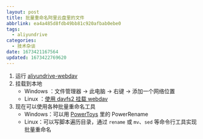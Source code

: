 ```yaml
---
layout: post
title: 批量重命名阿里云盘里的文件
abbrlink: ea4a485d8fdb49bb81c920afbab0ebe0
tags:
  - aliyundrive
categories:
  - 技术杂谈
date: 1673421167564
updated: 1673422769620
---
```

1. 运行 [aliyundrive-webdav](https://github.com/messense/aliyundrive-webdav)
2. 挂载到本地
   * Windows ：文件管理器 → 此电脑 → 右键 → 添加一个网络位置
   * Linux ：[使用 davfs2 挂载 webdav](https://blog.oopsky.top/post/a7b61f3fa1934555a3a519c34a61cd75/)
3. 现在可以使用各种批量重命名工具
   * Windows：可以用 [PowerToys](https://github.com/microsoft/PowerToys) 里的 PowerRename
   * Linux：可以写脚本遍历目录，通过 `rename` 或 `mv`、`sed` 等命令行工具实现批量重命名
